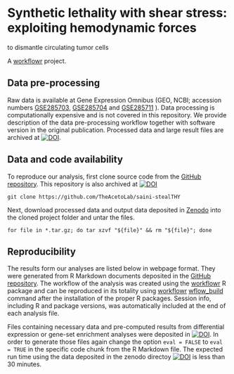 # Synthetic lethality with shear stress: exploiting hemodynamic forces 
to dismantle circulating tumor cells


A [workflowr][] project.

[workflowr]: https://github.com/workflowr/workflowr




## Data pre-processing

Raw data is available at Gene Expression Omnibus (GEO, NCBI; accession numbers [GSE285703](https://www.ncbi.nlm.nih.gov/geo/query/acc.cgi?acc=GSE285703),  [GSE285704](https://www.ncbi.nlm.nih.gov/geo/query/acc.cgi?acc=GSE285704) and [GSE285711](https://www.ncbi.nlm.nih.gov/geo/query/acc.cgi?acc=GSE285711) ). Data processing is computationally expensive and is not covered in this repository. We provide description of the data pre-processing workflow together with software version in the original publication. Processed data and large result files are  archived at [![DOI](https://zenodo.org/badge/DOI/10.5281/zenodo.14600505.svg)](https://doi.org/10.5281/zenodo.14600505).


##  Data and code availability

To reproduce our analysis, first clone source code from the [GitHub repository](https://github.com/TheAcetoLab/ildiz-ctc-shear-stress). This repository is also archived at [![DOI](https://zenodo.org/badge/DOI/10.5281/zenodo.XXXXXXXXXX.svg)](https://doi.org/10.5281/XXXXXXXXXX)

    git clone https://github.com/TheAcetoLab/saini-stealTHY

Next, download processed data and output data deposited in [Zenodo](https://doi.org/10.5281/zenodo.14600505) into the cloned project folder and untar the files.

    for file in *.tar.gz; do tar xzvf "${file}" && rm "${file}"; done


## Reproducibility

The results form our analyses are listed below in webpage format. They were generated from R Markdown documents deposited in the [GitHub repository](https://github.com/TheAcetoLab/ildiz-ctc-shear-stress). The workflow of the analysis was created using the [workflowr](https://cran.r-project.org/web/packages/workflowr/index.html) R package and can be reproduced in its totality using [workflowr](https://cran.r-project.org/web/packages/workflowr/index.html) [wflow_build](https://jdblischak.github.io/workflowrBeta/reference/wflow_build.html) command after the installation of the proper R packages. Session info, including R and package versions, was automatically included at the end of each analysis file. 

Files containing necessary data and pre-computed results from differential expression or gene-set enrichment analyses were deposited in [![DOI](https://zenodo.org/badge/DOI/10.5281/zenodo.14600505.svg)](https://doi.org/10.5281/zenodo.14600505). In order to generate those files again change the option `eval = FALSE` to `eval = TRUE` in the specific code chunk from the R Markdown file. The expected run time using the data deposited in the zenodo directoy  [![DOI](https://zenodo.org/badge/DOI/10.5281/zenodo.14600505.svg)](https://doi.org/10.5281/zenodo.14600505) is less than 30 minutes. 

